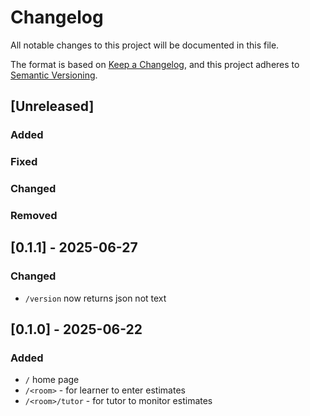 # Changelog

All notable changes to this project will be documented in this file.

The format is based on [Keep a Changelog](https://keepachangelog.com/en/1.1.0/),
and this project adheres to [Semantic Versioning](https://semver.org/spec/v2.0.0.html).

## [Unreleased]

### Added
### Fixed
### Changed
### Removed

## [0.1.1] - 2025-06-27

### Changed
- `/version` now returns json not text

## [0.1.0] - 2025-06-22

### Added
- `/` home page
- `/<room>` - for learner to enter estimates
- `/<room>/tutor` - for tutor to monitor estimates
